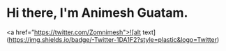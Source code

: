 # Hi there, I'm Animesh Guatam.
<a href=”https://twitter.com/Zomnimesh">![alt text](https://img.shields.io/badge/-Twitter-1DA1F2?style=plastic&logo=Twitter) </a>
